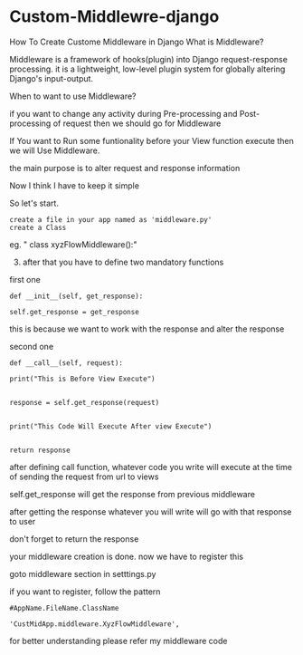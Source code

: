 # Custom-Middlewre-django
How To Create Custome Middleware in Django
What is Middleware?

Middleware is a framework of hooks(plugin) into Django request-response processing. it is a lightweight, low-level plugin system for globally altering Django's input-output.

When to want to use Middleware?

if you want to change any activity during Pre-processing and Post-processing of request then we should go for Middleware

If You want to Run some funtionality before your View function execute then we will Use Middleware.

the main purpose is to alter request and response information

Now I think I have to keep it simple

So let's start.

    create a file in your app named as 'middleware.py'
    create a Class

eg. " class xyzFlowMiddleware():"

3. after that you have to define two mandatory functions

first one

    def __init__(self, get_response):

    self.get_response = get_response

this is because we want to work with the response and alter the response

second one

    def __call__(self, request):

    print("This is Before View Execute")


    response = self.get_response(request)


    print("This Code Will Execute After view Execute")


    return response

after defining call function, whatever code you write will execute at the time of sending the request from url to views

self.get_response will get the response from previous middleware

after getting the response whatever you will write will go with that response to user

don't forget to return the response

your middleware creation is done. now we have to register this

goto middleware section in setttings.py

if you want to register, follow the pattern

    #AppName.FileName.ClassName

    'CustMidApp.middleware.XyzFlowMiddleware',


for better understanding please refer my middleware code  
